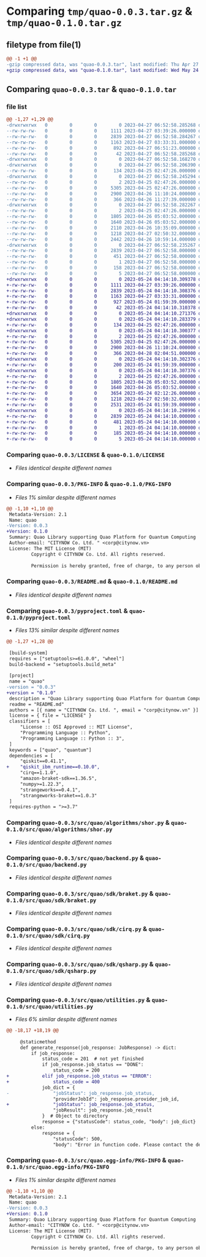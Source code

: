 # Comparing `tmp/quao-0.0.3.tar.gz` & `tmp/quao-0.1.0.tar.gz`

## filetype from file(1)

```diff
@@ -1 +1 @@
-gzip compressed data, was "quao-0.0.3.tar", last modified: Thu Apr 27 06:52:58 2023, max compression
+gzip compressed data, was "quao-0.1.0.tar", last modified: Wed May 24 04:14:10 2023, max compression
```

## Comparing `quao-0.0.3.tar` & `quao-0.1.0.tar`

### file list

```diff
@@ -1,27 +1,29 @@
-drwxrwxrwx   0        0        0        0 2023-04-27 06:52:58.285268 quao-0.0.3/
--rw-rw-rw-   0        0        0     1111 2023-04-27 03:39:26.000000 quao-0.0.3/LICENSE
--rw-rw-rw-   0        0        0     2839 2023-04-27 06:52:58.284267 quao-0.0.3/PKG-INFO
--rw-rw-rw-   0        0        0     1163 2023-04-27 03:33:31.000000 quao-0.0.3/README.md
--rw-rw-rw-   0        0        0      892 2023-04-27 06:51:23.000000 quao-0.0.3/pyproject.toml
--rw-rw-rw-   0        0        0       42 2023-04-27 06:52:58.285268 quao-0.0.3/setup.cfg
-drwxrwxrwx   0        0        0        0 2023-04-27 06:52:58.168270 quao-0.0.3/src/
-drwxrwxrwx   0        0        0        0 2023-04-27 06:52:58.206390 quao-0.0.3/src/quao/
--rw-rw-rw-   0        0        0      134 2023-04-25 02:47:26.000000 quao-0.0.3/src/quao/__init__.py
-drwxrwxrwx   0        0        0        0 2023-04-27 06:52:58.245294 quao-0.0.3/src/quao/algorithms/
--rw-rw-rw-   0        0        0        2 2023-04-25 02:47:26.000000 quao-0.0.3/src/quao/algorithms/__init__.py
--rw-rw-rw-   0        0        0     5305 2023-04-25 02:47:26.000000 quao-0.0.3/src/quao/algorithms/shor.py
--rw-rw-rw-   0        0        0     2900 2023-04-26 11:10:24.000000 quao-0.0.3/src/quao/backend.py
--rw-rw-rw-   0        0        0      366 2023-04-26 11:27:39.000000 quao-0.0.3/src/quao/dataUtils.py
-drwxrwxrwx   0        0        0        0 2023-04-27 06:52:58.282267 quao-0.0.3/src/quao/sdk/
--rw-rw-rw-   0        0        0        2 2023-04-25 02:47:26.000000 quao-0.0.3/src/quao/sdk/__init__.py
--rw-rw-rw-   0        0        0     1805 2023-04-26 05:03:52.000000 quao-0.0.3/src/quao/sdk/braket.py
--rw-rw-rw-   0        0        0     1640 2023-04-26 05:03:52.000000 quao-0.0.3/src/quao/sdk/cirq.py
--rw-rw-rw-   0        0        0     2110 2023-04-26 10:35:09.000000 quao-0.0.3/src/quao/sdk/qiskit.py
--rw-rw-rw-   0        0        0     1218 2023-04-27 02:50:32.000000 quao-0.0.3/src/quao/sdk/qsharp.py
--rw-rw-rw-   0        0        0     2442 2023-04-26 10:59:14.000000 quao-0.0.3/src/quao/utilities.py
-drwxrwxrwx   0        0        0        0 2023-04-27 06:52:58.235267 quao-0.0.3/src/quao.egg-info/
--rw-rw-rw-   0        0        0     2839 2023-04-27 06:52:58.000000 quao-0.0.3/src/quao.egg-info/PKG-INFO
--rw-rw-rw-   0        0        0      451 2023-04-27 06:52:58.000000 quao-0.0.3/src/quao.egg-info/SOURCES.txt
--rw-rw-rw-   0        0        0        1 2023-04-27 06:52:58.000000 quao-0.0.3/src/quao.egg-info/dependency_links.txt
--rw-rw-rw-   0        0        0      158 2023-04-27 06:52:58.000000 quao-0.0.3/src/quao.egg-info/requires.txt
--rw-rw-rw-   0        0        0        5 2023-04-27 06:52:58.000000 quao-0.0.3/src/quao.egg-info/top_level.txt
+drwxrwxrwx   0        0        0        0 2023-05-24 04:14:10.309378 quao-0.1.0/
+-rw-rw-rw-   0        0        0     1111 2023-04-27 03:39:26.000000 quao-0.1.0/LICENSE
+-rw-rw-rw-   0        0        0     2839 2023-05-24 04:14:10.308376 quao-0.1.0/PKG-INFO
+-rw-rw-rw-   0        0        0     1163 2023-04-27 03:33:31.000000 quao-0.1.0/README.md
+-rw-rw-rw-   0        0        0      927 2023-05-24 01:59:39.000000 quao-0.1.0/pyproject.toml
+-rw-rw-rw-   0        0        0       42 2023-05-24 04:14:10.310378 quao-0.1.0/setup.cfg
+drwxrwxrwx   0        0        0        0 2023-05-24 04:14:10.271376 quao-0.1.0/src/
+drwxrwxrwx   0        0        0        0 2023-05-24 04:14:10.283379 quao-0.1.0/src/quao/
+-rw-rw-rw-   0        0        0      134 2023-04-25 02:47:26.000000 quao-0.1.0/src/quao/__init__.py
+drwxrwxrwx   0        0        0        0 2023-05-24 04:14:10.300377 quao-0.1.0/src/quao/algorithms/
+-rw-rw-rw-   0        0        0        2 2023-04-25 02:47:26.000000 quao-0.1.0/src/quao/algorithms/__init__.py
+-rw-rw-rw-   0        0        0     5305 2023-04-25 02:47:26.000000 quao-0.1.0/src/quao/algorithms/shor.py
+-rw-rw-rw-   0        0        0     2900 2023-04-26 11:10:24.000000 quao-0.1.0/src/quao/backend.py
+-rw-rw-rw-   0        0        0      366 2023-04-28 02:04:51.000000 quao-0.1.0/src/quao/dataUtils.py
+drwxrwxrwx   0        0        0        0 2023-05-24 04:14:10.302376 quao-0.1.0/src/quao/enum/
+-rw-rw-rw-   0        0        0      200 2023-05-24 01:59:39.000000 quao-0.1.0/src/quao/enum/providerType.py
+drwxrwxrwx   0        0        0        0 2023-05-24 04:14:10.307376 quao-0.1.0/src/quao/sdk/
+-rw-rw-rw-   0        0        0        2 2023-04-25 02:47:26.000000 quao-0.1.0/src/quao/sdk/__init__.py
+-rw-rw-rw-   0        0        0     1805 2023-04-26 05:03:52.000000 quao-0.1.0/src/quao/sdk/braket.py
+-rw-rw-rw-   0        0        0     1640 2023-04-26 05:03:52.000000 quao-0.1.0/src/quao/sdk/cirq.py
+-rw-rw-rw-   0        0        0     3654 2023-05-24 02:12:26.000000 quao-0.1.0/src/quao/sdk/qiskit.py
+-rw-rw-rw-   0        0        0     1218 2023-04-27 02:50:32.000000 quao-0.1.0/src/quao/sdk/qsharp.py
+-rw-rw-rw-   0        0        0     2531 2023-05-24 01:59:39.000000 quao-0.1.0/src/quao/utilities.py
+drwxrwxrwx   0        0        0        0 2023-05-24 04:14:10.298996 quao-0.1.0/src/quao.egg-info/
+-rw-rw-rw-   0        0        0     2839 2023-05-24 04:14:10.000000 quao-0.1.0/src/quao.egg-info/PKG-INFO
+-rw-rw-rw-   0        0        0      481 2023-05-24 04:14:10.000000 quao-0.1.0/src/quao.egg-info/SOURCES.txt
+-rw-rw-rw-   0        0        0        1 2023-05-24 04:14:10.000000 quao-0.1.0/src/quao.egg-info/dependency_links.txt
+-rw-rw-rw-   0        0        0      185 2023-05-24 04:14:10.000000 quao-0.1.0/src/quao.egg-info/requires.txt
+-rw-rw-rw-   0        0        0        5 2023-05-24 04:14:10.000000 quao-0.1.0/src/quao.egg-info/top_level.txt
```

### Comparing `quao-0.0.3/LICENSE` & `quao-0.1.0/LICENSE`

 * *Files identical despite different names*

### Comparing `quao-0.0.3/PKG-INFO` & `quao-0.1.0/PKG-INFO`

 * *Files 1% similar despite different names*

```diff
@@ -1,10 +1,10 @@
 Metadata-Version: 2.1
 Name: quao
-Version: 0.0.3
+Version: 0.1.0
 Summary: Quao Library supporting Quao Platform for Quantum Computing
 Author-email: "CITYNOW Co. Ltd. " <corp@citynow.vn>
 License: The MIT License (MIT)
         Copyright © CITYNOW Co. Ltd. All rights reserved.
         
         Permission is hereby granted, free of charge, to any person obtaining a copy of this software and associated documentation files (the “Software”), to deal in the Software without restriction, including without limitation the rights to use, copy, modify, merge, publish, distribute, sublicense, and/or sell copies of the Software, and to permit persons to whom the Software is furnished to do so, subject to the following conditions:
```

### Comparing `quao-0.0.3/README.md` & `quao-0.1.0/README.md`

 * *Files identical despite different names*

### Comparing `quao-0.0.3/pyproject.toml` & `quao-0.1.0/pyproject.toml`

 * *Files 13% similar despite different names*

```diff
@@ -1,27 +1,28 @@
 
 [build-system]
 requires = ["setuptools>=61.0.0", "wheel"]
 build-backend = "setuptools.build_meta"
 
 [project]
 name = "quao"
-version = "0.0.3"
+version = "0.1.0"
 description = "Quao Library supporting Quao Platform for Quantum Computing"
 readme = "README.md"
 authors = [{ name = "CITYNOW Co. Ltd. ", email = "corp@citynow.vn" }]
 license = { file = "LICENSE" }
 classifiers = [
     "License :: OSI Approved :: MIT License",
     "Programming Language :: Python",
     "Programming Language :: Python :: 3",
 ]
 keywords = ["quao", "quantum"]
 dependencies = [
     "qiskit==0.41.1",
+    "qiskit_ibm_runtime==0.10.0",
     "cirq==1.1.0",
     "amazon-braket-sdk==1.36.5",
     "numpy>=1.22.3",
     "strangeworks==0.4.1",
     "strangeworks-braket==1.0.3"
 ]
 requires-python = ">=3.7"
```

### Comparing `quao-0.0.3/src/quao/algorithms/shor.py` & `quao-0.1.0/src/quao/algorithms/shor.py`

 * *Files identical despite different names*

### Comparing `quao-0.0.3/src/quao/backend.py` & `quao-0.1.0/src/quao/backend.py`

 * *Files identical despite different names*

### Comparing `quao-0.0.3/src/quao/sdk/braket.py` & `quao-0.1.0/src/quao/sdk/braket.py`

 * *Files identical despite different names*

### Comparing `quao-0.0.3/src/quao/sdk/cirq.py` & `quao-0.1.0/src/quao/sdk/cirq.py`

 * *Files identical despite different names*

### Comparing `quao-0.0.3/src/quao/sdk/qsharp.py` & `quao-0.1.0/src/quao/sdk/qsharp.py`

 * *Files identical despite different names*

### Comparing `quao-0.0.3/src/quao/utilities.py` & `quao-0.1.0/src/quao/utilities.py`

 * *Files 6% similar despite different names*

```diff
@@ -18,17 +18,19 @@
 
     @staticmethod
     def generate_response(job_response: JobResponse) -> dict:
         if job_response:
             status_code = 201  # not yet finished
             if job_response.job_status == "DONE":
                 status_code = 200
+            elif job_response.job_status == "ERROR":
+                status_code = 400
             job_dict = {
-                "jobStatus": job_response.job_status,
                 "providerJobId": job_response.provider_job_id,
+                "jobStatus": job_response.job_status,
                 "jobResult": job_response.job_result
             }  # Object to directory
             response = {"statusCode": status_code, "body": job_dict}
         else:
             response = {
                 "statusCode": 500,
                 "body": "Error in function code. Please contact the developer.",
```

### Comparing `quao-0.0.3/src/quao.egg-info/PKG-INFO` & `quao-0.1.0/src/quao.egg-info/PKG-INFO`

 * *Files 1% similar despite different names*

```diff
@@ -1,10 +1,10 @@
 Metadata-Version: 2.1
 Name: quao
-Version: 0.0.3
+Version: 0.1.0
 Summary: Quao Library supporting Quao Platform for Quantum Computing
 Author-email: "CITYNOW Co. Ltd. " <corp@citynow.vn>
 License: The MIT License (MIT)
         Copyright © CITYNOW Co. Ltd. All rights reserved.
         
         Permission is hereby granted, free of charge, to any person obtaining a copy of this software and associated documentation files (the “Software”), to deal in the Software without restriction, including without limitation the rights to use, copy, modify, merge, publish, distribute, sublicense, and/or sell copies of the Software, and to permit persons to whom the Software is furnished to do so, subject to the following conditions:
```


